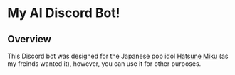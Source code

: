 # My AI Discord Bot!
## Overview
This Discord bot was designed for the Japanese pop idol [Hatsune Miku](https://en.wikipedia.org/wiki/Hatsune_Miku) (as my freinds wanted it), however, you can use it for other purposes.